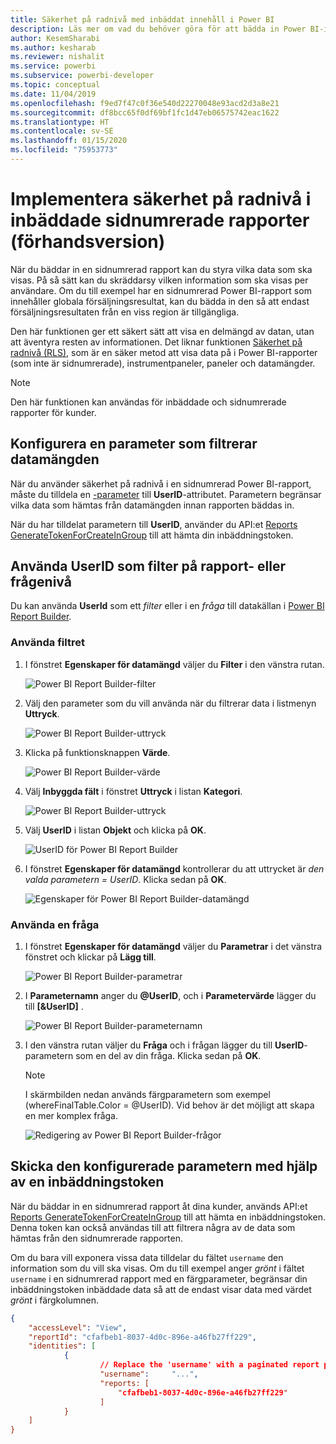 ```yaml
---
title: Säkerhet på radnivå med inbäddat innehåll i Power BI
description: Läs mer om vad du behöver göra för att bädda in Power BI-innehåll i ditt program.
author: KesemSharabi
ms.author: kesharab
ms.reviewer: nishalit
ms.service: powerbi
ms.subservice: powerbi-developer
ms.topic: conceptual
ms.date: 11/04/2019
ms.openlocfilehash: f9ed7f47c0f36e540d22270048e93acd2d3a8e21
ms.sourcegitcommit: df8bcc65f0df69bf1fc1d47eb06575742eac1622
ms.translationtype: HT
ms.contentlocale: sv-SE
ms.lasthandoff: 01/15/2020
ms.locfileid: "75953773"
---
```

# <a name="implementing-row-level-security-in-embedded-paginated-reports-preview"></a>Implementera säkerhet på radnivå i inbäddade sidnumrerade rapporter (förhandsversion)

När du bäddar in en sidnumrerad rapport kan du styra vilka data som ska visas. På så sätt kan du skräddarsy vilken information som ska visas per användare. Om du till exempel har en sidnumrerad Power BI-rapport som innehåller globala försäljningsresultat, kan du bädda in den så att endast försäljningsresultaten från en viss region är tillgängliga.

Den här funktionen ger ett säkert sätt att visa en delmängd av datan, utan att äventyra resten av informationen. Det liknar funktionen [Säkerhet på radnivå (RLS)](embedded-row-level-security.md), som är en säker metod att visa data på i Power BI-rapporter (som inte är sidnumrerade), instrumentpaneler, paneler och datamängder.  

> [!Note]
> Den här funktionen kan användas för inbäddade och sidnumrerade rapporter för kunder.

## <a name="configuring-a-parameter-to-filter-the-dataset"></a>Konfigurera en parameter som filtrerar datamängden

När du använder säkerhet på radnivå i en sidnumrerad Power BI-rapport, måste du tilldela en [-parameter](../report-builder-parameters.md) till **UserID**-attributet. Parametern begränsar vilka data som hämtas från datamängden innan rapporten bäddas in.

När du har tilldelat parametern till **UserID**, använder du API:et [Reports GenerateTokenForCreateInGroup](https://docs.microsoft.com/rest/api/power-bi/embedtoken/reports_generatetokenforcreateingroup) till att hämta din inbäddningstoken.

## <a name="use-userid-as-a-filter-at-report-or-query-level"></a>Använda UserID som filter på rapport- eller frågenivå

Du kan använda **UserId** som ett *filter* eller i en *fråga* till datakällan i [Power BI Report Builder](../report-builder-power-bi.md).

### <a name="using-the-filter"></a>Använda filtret

1. I fönstret **Egenskaper för datamängd** väljer du **Filter** i den vänstra rutan.

    ![Power BI Report Builder-filter](media/embedded-paginated-reports-secure-data/filter.png)

2. Välj den parameter som du vill använda när du filtrerar data i listmenyn **Uttryck**.

     ![Power BI Report Builder-uttryck](media/embedded-paginated-reports-secure-data/expression.png)

3. Klicka på funktionsknappen **Värde**. 

    ![Power BI Report Builder-värde](media/embedded-paginated-reports-secure-data/function.png)

4. Välj **Inbyggda fält** i fönstret **Uttryck** i listan **Kategori**.

    ![Power BI Report Builder-uttryck](media/embedded-paginated-reports-secure-data/built-in-fields.png)

5. Välj **UserID** i listan **Objekt** och klicka på **OK**.

    ![UserID för Power BI Report Builder](media/embedded-paginated-reports-secure-data/userid.png)

6. I fönstret **Egenskaper för datamängd** kontrollerar du att uttrycket är *den valda parametern = UserID*. Klicka sedan på **OK**.

    ![Egenskaper för Power BI Report Builder-datamängd](media/embedded-paginated-reports-secure-data/verify.png)

### <a name="using-a-query"></a>Använda en fråga

1. I fönstret **Egenskaper för datamängd** väljer du **Parametrar** i det vänstra fönstret och klickar på **Lägg till**.

    ![Power BI Report Builder-parametrar](media/embedded-paginated-reports-secure-data/parameters.png)

2. I **Parameternamn** anger du **\@UserID**, och i **Parametervärde** lägger du till **[&UserID]** .

    ![Power BI Report Builder-parameternamn](media/embedded-paginated-reports-secure-data/parameter-name.png) 

3. I den vänstra rutan väljer du **Fråga** och i frågan lägger du till **UserID**-parametern som en del av din fråga. Klicka sedan på **OK**.
    > [!NOTE]
    > I skärmbilden nedan används färgparametern som exempel (whereFinalTable.Color = @UserID). Vid behov är det möjligt att skapa en mer komplex fråga.

    ![Redigering av Power BI Report Builder-frågor](media/embedded-paginated-reports-secure-data/query-edit.png)

## <a name="passing-the-configured-parameter-using-the-embed-token"></a>Skicka den konfigurerade parametern med hjälp av en inbäddningstoken

När du bäddar in en sidnumrerad rapport åt dina kunder, används API:et [Reports GenerateTokenForCreateInGroup](https://docs.microsoft.com/rest/api/power-bi/embedtoken/reports_generatetokenforcreateingroup) till att hämta en inbäddningstoken. Denna token kan också användas till att filtrera några av de data som hämtas från den sidnumrerade rapporten.

Om du bara vill exponera vissa data tilldelar du fältet `username` den information som du vill ska visas. Om du till exempel anger *grönt* i fältet `username` i en sidnumrerad rapport med en färgparameter, begränsar din inbäddningstoken inbäddade data så att de endast visar data med värdet *grönt* i färgkolumnen.

```JSON
{
    "accessLevel": "View",
    "reportId": "cfafbeb1-8037-4d0c-896e-a46fb27ff229",
    "identities": [
            {
                    // Replace the 'username' with a paginated report parameter
                    "username":     "...",
                    "reports: [
                        "cfafbeb1-8037-4d0c-896e-a46fb27ff229"
                    ]
            }
    ]
}
```
